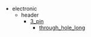 * electronic
  * header
    * [3_pin](electronic/header/3_pin)
      * [through_hole_long](electronic/header/3_pin/through_hole_long)
